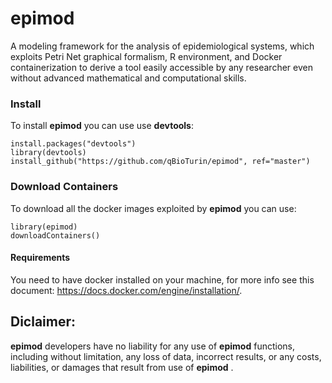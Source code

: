 # epimod
A modeling framework  for the analysis of epidemiological systems, which exploits Petri Net graphical formalism, R environment, and Docker containerization to derive a tool easily accessible  by any researcher even without advanced mathematical and computational skills.


### Install
To install **epimod** you can use use **devtools**:

```
install.packages("devtools")
library(devtools)
install_github("https://github.com/qBioTurin/epimod", ref="master")
```

### Download Containers
To download all the docker images exploited by **epimod**  you can use:

```
library(epimod)
downloadContainers()
```


#### Requirements
You need to have docker installed on your machine, for more info see this document:
https://docs.docker.com/engine/installation/.


## Diclaimer:
**epimod**  developers have no liability for any use of **epimod**  functions, including without limitation, any loss of data, incorrect results, or any costs, liabilities, or damages that result from use of **epimod** .
